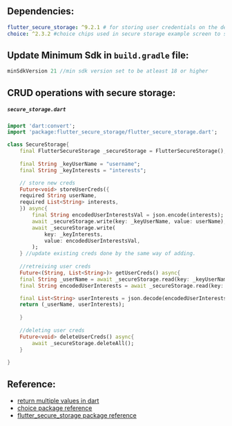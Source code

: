 ## Dependencies:  

```yaml
flutter_secure_storage: ^9.2.1 # for storing user credentials on the device itself
choice: ^2.3.2 #choice chips used in secure storage example screen to select user interests
```

## Update Minimum Sdk in `build.gradle` file:

```groovy
minSdkVersion 21 //min sdk version set to be atleast 18 or higher
```

## CRUD operations with secure storage:
##### `secure_storage.dart`
```dart
import 'dart:convert';
import 'package:flutter_secure_storage/flutter_secure_storage.dart';

class SecureStorage{
	final FlutterSecureStorage _secureStorage = FlutterSecureStorage();
	
	final String _keyUserName = "username";
	final String _keyInterests = "interests";

	// store new creds
	Future<void> storeUserCreds({
	required String userName, 
	required List<String> interests,
	}) async{
		final String encodedUserInterestsVal = json.encode(interests);
		await _secureStorage.write(key: _keyUserName, value: userName);
		await _secureStorage.write(
			key: _keyInterests, 
			value: encodedUserInterestsVal,
		);
	} //update existing creds done by the same way of adding.
	
	//retreiving user creds
	Future<(String, List<String>)> getUserCreds() async{	
	final String _userName = await _secureStorage.read(key: _keyUserName) ?? "";
	final String encodedUserInterests = await _secureStorage.read(key: _keyInterests) ?? "[]";

	final List<String> userInterests = json.decode(encodedUserInterests);
	return (_userName, userInterests);
	
	}
	
	//deleting user creds
	Future<void> deleteUserCreds() async{	
		await _secureStorage.deleteAll();
	}
	
}
```


## Reference:
- [return multiple values in dart](https://stackoverflow.com/questions/45326310/return-multiple-values-from-function)
- [choice package reference](https://pub.dev/packages/choice)
- [flutter_secure_storage package reference](https://pub.dev/packages/flutter_secure_storage)
